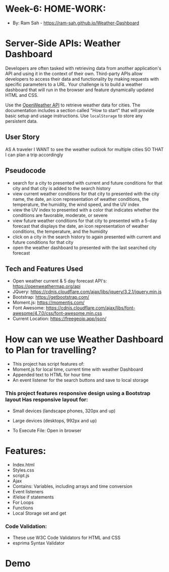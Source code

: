 
# Week-6: HOME-WORK: 
* By: Ram Sah - https://ram-sah.github.io/Weather-Dashboard

# Server-Side APIs: Weather Dashboard

Developers are often tasked with retrieving data from another application's API and using it in the context of their own. Third-party APIs allow developers to access their data and functionality by making requests with specific parameters to a URL. Your challenge is to build a weather dashboard that will run in the browser and feature dynamically updated HTML and CSS.

Use the [OpenWeather API](https://openweathermap.org/api) to retrieve weather data for cities. The documentation includes a section called "How to start" that will provide basic setup and usage instructions. Use `localStorage` to store any persistent data.

## User Story

AS A traveler
I WANT to see the weather outlook for multiple cities
SO THAT I can plan a trip accordingly

## Pseudocode

* search for a city to presented with current and future conditions for that city and that city is added to the search history
* view current weather conditions for that city to presented with the city name, the date, an icon representation of weather conditions, the temperature, the humidity, the wind speed, and the UV index
* view the UV index to presented with a color that indicates whether the conditions are favorable, moderate, or severe
* view future weather conditions for that city to presented with a 5-day forecast that displays the date, an icon representation of weather conditions, the temperature, and the humidity
* click on a city in the search history to again presented with current and future conditions for that city
* open the weather dashboard to presented with the last searched city forecast
## Tech and Features Used
* Open weather current & 5 day forecast API's: https://openweathermap.org/api
* JQuery: https://cdnjs.cloudflare.com/ajax/libs/jquery/3.2.1/jquery.min.js
* Bootstrap: https://getbootstrap.com/
* Moment.js: https://momentjs.com/
* Font Awesome: https://cdnjs.cloudflare.com/ajax/libs/font-awesome/4.7.0/css/font-awesome.min.css
* Current Location: https://freegeoip.app/json/

# How can we use Weather Dashboard to Plan for travelling?

* This project has script features of:
* Moment.js for local time, current time with weather Dashboard
* Appended text to HTML for hour time
* An event listener for the search buttons and save to local storage
### This project features responsive design using a Bootstrap layout Has responsive layout for:
* Small devices (landscape phones, 320px and up)  
* Large devices (desktops, 992px and up) 

* To Execute File: Open in browser

# Features:
* Index.html
* Styles.css
* script.js
* Ajax
* Contains:  Variables, including arrays and time conversion 
* Event listeners 
* if/else if statements 
* For Loops 
* Functions 
* Local Storage set and get
### Code Validation:
* These use W3C Code Validators for HTML and CSS
* esprima Syntax Validator 

# Demo


